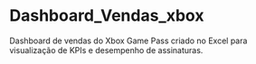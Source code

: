 # Dashboard_Vendas_xbox
Dashboard de vendas do Xbox Game Pass criado no Excel para visualização de KPIs e desempenho de assinaturas.
